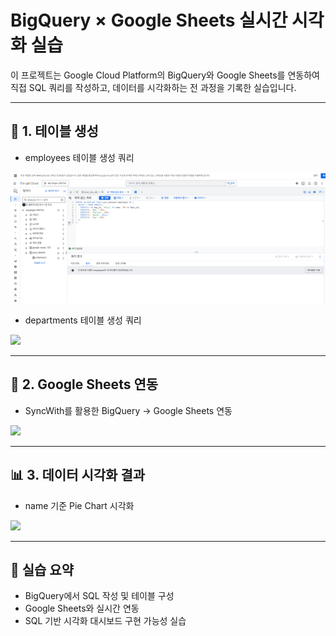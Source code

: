 # BigQuery × Google Sheets 실시간 시각화 실습

이 프로젝트는 Google Cloud Platform의 BigQuery와 Google Sheets를 연동하여  
직접 SQL 쿼리를 작성하고, 데이터를 시각화하는 전 과정을 기록한 실습입니다.

---

## 🔧 1. 테이블 생성

- employees 테이블 생성 쿼리  
<img src="images/01_employees_테이블_생성_성공.png" width="600"/>

- departments 테이블 생성 쿼리  
<img src="images/02_departments_테이블_생성_성공.png" width="600"/>

---

## 📡 2. Google Sheets 연동

- SyncWith를 활용한 BigQuery → Google Sheets 연동  
<img src="images/표.png" width="600"/>

---

## 📊 3. 데이터 시각화 결과

- name 기준 Pie Chart 시각화  
<img src="images/05_piechart.png" width="600"/>

---

## 📌 실습 요약

- BigQuery에서 SQL 작성 및 테이블 구성  
- Google Sheets와 실시간 연동  
- SQL 기반 시각화 대시보드 구현 가능성 실습
